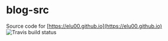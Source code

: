 # blog-src
Source code for [https://elu00.github.io](https://elu00.github.io)
![Travis build status](https://api.travis-ci.org/elu00/blog-src.svg?branch=master)
